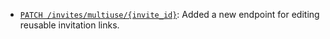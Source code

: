 * [`PATCH /invites/multiuse/{invite_id}`](/api/edit-invite-link):
  Added a new endpoint for editing reusable invitation links.
